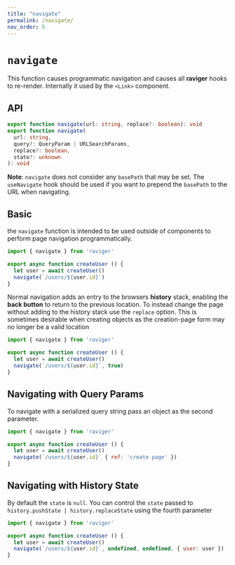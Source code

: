 ```yaml
---
title: "navigate"
permalink: /navigate/
nav_order: 5
---
```


# `navigate`

This function causes programmatic navigation and causes all **raviger** hooks to re-render. Internally it used by the `<Link>` component.

## API

```typescript
export function navigate(url: string, replace?: boolean): void
export function navigate(
  url: string,
  query?: QueryParam | URLSearchParams,
  replace?: boolean,
  state?: unknown
): void
```

**Note**: `navigate` does not consider any `basePath` that may be set.  The `useNavigate` hook should be used if you want to prepend the `basePath` to the URL when navigating.

## Basic

the `navigate` function is intended to be used outside of components to perform page navigation programmatically. 

```jsx
import { navigate } from 'raviger'

export async function createUser () {
  let user = await createUser()
  navigate(`/users/${user.id}`)
}
```

Normal navigation adds an entry to the browsers **history** stack, enabling the **back button** to return to the previous location. To instead change the page without adding to the history stack use the `replace` option. This is sometimes desirable when creating objects as the creation-page form may no longer be a valid location

```jsx
import { navigate } from 'raviger'

export async function createUser () {
  let user = await createUser()
  navigate(`/users/${user.id}`, true)
}
```

## Navigating with Query Params

To navigate with a serialized query string pass an object as the second parameter.

```jsx
import { navigate } from 'raviger'

export async function createUser () {
  let user = await createUser()
  navigate(`/users/${user.id}` { ref: 'create page' })
}
```

## Navigating with History State

By default the `state` is `null`. You can control the `state` passed to `history.pushState | history.replaceState` using the fourth parameter

```jsx
import { navigate } from 'raviger'

export async function createUser () {
  let user = await createUser()
  navigate(`/users/${user.id}`, undefined, undefined, { user: user })
}
```
